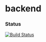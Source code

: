 # backend
### Status
[![Build Status](https://travis-ci.org/MosesNwaeze/backend.png)](https://travis-ci.org/MosesNwaeze/backend)
